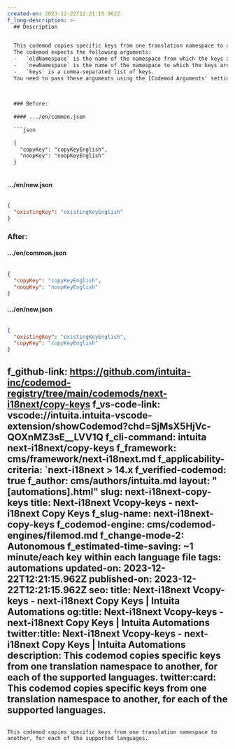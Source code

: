 ```yaml
---
created-on: 2023-12-22T12:21:15.962Z
f_long-description: >-
  ## Description
  

  This codemod copies specific keys from one translation namespace to another, for each of the supported languages.
  The codemod expects the following arguments:
  -   `oldNamespace` is the name of the namespace from which the keys are taken,
  -   `newNamespace` is the name of the namespace to which the keys are copied,
  -   `keys` is a comma-separated list of keys.
  You need to pass these arguments using the [Codemod Arguments' settings](https://docs.intuita.io/docs/vs-code-extension/advanced-usage#set-codemod-arguments) in Intuita VS Code extension or [Intuita CLI](https://docs.intuita.io/docs/cli/quickstart).
  

  
  ### Before:
  
  #### .../en/common.json
  
  ```json
  
  {
  	"copyKey": "copyKeyEnglish",
  	"noopKey": "noopKeyEnglish"
  }
  
  ```
  
  #### .../en/new.json
  
  ```json
  
  {
  	"existingKey": "existingKeyEnglish"
  }
  
  ```
  
  ### After:
  
  #### .../en/common.json
  
  ```json
  
  {
  	"copyKey": "copyKeyEnglish",
  	"noopKey": "noopKeyEnglish"
  }
  
  ```
  
  #### .../en/new.json
  
  ```json
  
  {
  	"existingKey": "existingKeyEnglish",
  	"copyKey": "copyKeyEnglish"
  }
  
  ```
f_github-link: https://github.com/intuita-inc/codemod-registry/tree/main/codemods/next-i18next/copy-keys
f_vs-code-link: vscode://intuita.intuita-vscode-extension/showCodemod?chd=SjMsX5HjVc-QOXnMZ3sE__LVV1Q
f_cli-command: intuita next-i18next/copy-keys
f_framework: cms/framework/next-i18next.md
f_applicability-criteria: `next-i18next > 14.x
f_verified-codemod: true
f_author: cms/authors/intuita.md
layout: "[automations].html"
slug: next-i18next-copy-keys
title: Next-i18next Vcopy-keys - next-i18next Copy Keys
f_slug-name: next-i18next-copy-keys
f_codemod-engine: cms/codemod-engines/filemod.md
f_change-mode-2: Autonomous
f_estimated-time-saving: ~1 minute/each key within each language file
tags: automations
updated-on: 2023-12-22T12:21:15.962Z
published-on: 2023-12-22T12:21:15.962Z
seo:
  title: Next-i18next Vcopy-keys - next-i18next Copy Keys | Intuita Automations
  og:title: Next-i18next Vcopy-keys - next-i18next Copy Keys | Intuita Automations
  twitter:title: Next-i18next Vcopy-keys - next-i18next Copy Keys | Intuita Automations
  description: This codemod copies specific keys from one translation namespace to another, for each of the supported languages.
  twitter:card: This codemod copies specific keys from one translation namespace to another, for each of the supported languages.
---
```

This codemod copies specific keys from one translation namespace to another, for each of the supported languages.